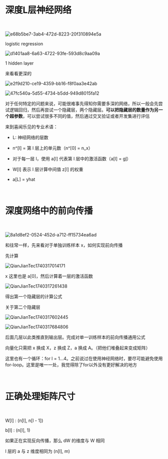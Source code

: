 </br>
    
# 深度L层神经网络

</br>

![e68b5be7-3ab4-472d-8223-20f310894e5a](https://github.com/user-attachments/assets/f7961837-8f56-4025-8027-67175c1f6c93)

<p>logistic regression</p>

![d1401aa8-6a63-4722-93fe-593d8c9aa09a](https://github.com/user-attachments/assets/b4759ab7-be65-4399-9d34-e61d64e2c946)

<p>1 hidden layer</p>

<p>来看看更深的</p>

![e2f9d210-ce19-4359-bb16-f8f0aa3e42ab](https://github.com/user-attachments/assets/3708979c-8723-4fad-a8f8-949a313d3b91)

![47fc540a-5d55-4734-b5dd-949d8015fa12](https://github.com/user-attachments/assets/678ca35e-dcff-4996-9a9a-855baefae2e3)

<p>对于任何特定的问题来说，可能很难事先得知你需要多深的网络，所以一般会先尝试逻辑回归，然后再尝试一个隐藏层，两个隐藏层。<b>可以把隐藏层的数量作为另一个超参数</b>，可以尝试很多不同的值，然后通过交叉验证或者开发集进行评估</p>

<p>来到喜闻乐见的专业术语：</p>

- L: 神经网络的层数

- n^[l] = 第 l 层上的单元数（n^[0] = n_x）

- 对于每一层 l，使用 a[l] 代表第 l 层中的激活函数（a[l] = g[l](z[l])）

- W[l] 表示 l 层计算中间值 z[l] 的权重

- a[L] = yhat

</br>

# 深度网络中的前向传播

</br>

![8a1d8ef2-0524-452d-a712-ff15734ea6ad](https://github.com/user-attachments/assets/cb0449a2-7bc3-40a3-8ebd-300010fb7363)

<p>和往常一样，先来看对于单独训练样本 x，如何实现前向传播</p>

<p>先计算</p>

![QianJianTec1740317014171](https://github.com/user-attachments/assets/01fe7b70-26a0-4b0e-a246-372bd1da77ae)

<p>x 这里也是 a[0]，然后计算着一层的激活函数</p>

![QianJianTec1740317261438](https://github.com/user-attachments/assets/44eb304d-053b-4898-8187-bb75b70aa1e1)

<p>得出第一个隐藏层的计算公式</p>

<p>关于第二个隐藏层</p>

![QianJianTec1740317602445](https://github.com/user-attachments/assets/3e80edaf-72bd-4c78-b035-0c2ff2ac9500)

![QianJianTec1740317684806](https://github.com/user-attachments/assets/f0eb63ee-d4ad-4798-87f6-33b114b879f7)

<p>后面几层以此类推直到输出层。完成对单一训练样本的前向传播通用公式</p>

<p>向量化只需把 x 换成 X，z 换成 Z，a 换成 A。（把他们堆叠起来变成矩阵）</p>

<p>这里也有一个循环：for l = 1...4。之前说过在使用神经网络时，要尽可能避免使用 for-loop。这里是唯一一处，我觉得除了for以外没有更好解决的地方</p>

</br>

# 正确处理矩阵尺寸

</br>

<p>W[l] : (n[l], n[l - 1])</p>

<p>b[l] : (n[l], 1)</p>

<p>如果正在实现反向传播，那么 dW 的维度与 W 相同</p>

<p>l 层的 a 与 z 维度相同为 (n[l], m)</p>






































































































